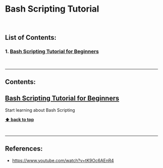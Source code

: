# Bash Scripting Tutorial

<br />

## List of Contents:

### 1. [Bash Scripting Tutorial for Beginners](#content-1)

<br />

---

## Contents:
## [Bash Scripting Tutorial for Beginners](https://www.youtube.com/watch?v=tK9Oc6AEnR4) <span id="content-1"></span>

Start learning about Bash Scripting


**[⬆ back to top](#list-of-contents)**

<br />

---

## References:
- https://www.youtube.com/watch?v=tK9Oc6AEnR4
